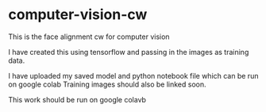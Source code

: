 # computer-vision-cw
This is the face alignment cw for computer vision

I have created this using tensorflow and passing in the images as training data.

I have uploaded my saved model and python notebook file which can be run on google colab
Training images should also be linked soon.

This work should be run on google colavb 

